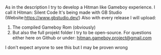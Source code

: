 As in the description I try to develop a Hitman like Gameboy experience.
I call it Hitman: Silent Code
It's being made with GB Studio (Website:https://www.gbstudio.dev/)
Also with every release I will upload:
1. The compiled Gameboy Rom (obviously)
2. But also the full projekt folder
I try to be open-source. For questions either here on Github or under: hitman.gameboy.project@gmail.com

I don't expect anyone to see this but I may be proven wrong
